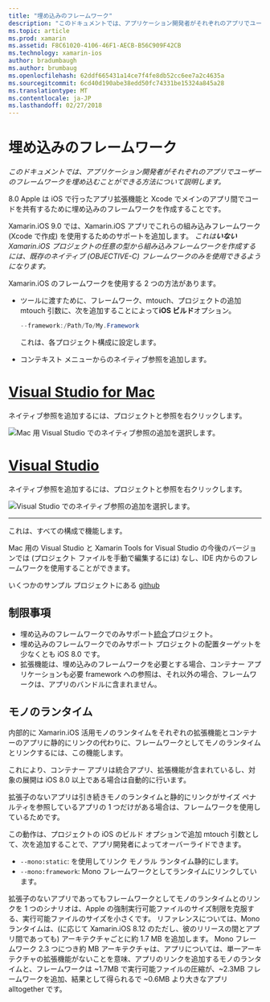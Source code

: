 ```yaml
---
title: "埋め込みのフレームワーク"
description: "このドキュメントでは、アプリケーション開発者がそれぞれのアプリでユーザーのフレームワークを埋め込むことができる方法について説明します。"
ms.topic: article
ms.prod: xamarin
ms.assetid: F8C61020-4106-46F1-AECB-B56C909F42CB
ms.technology: xamarin-ios
author: bradumbaugh
ms.author: brumbaug
ms.openlocfilehash: 62ddf665431a14ce7f4fe8db52cc6ee7a2c4635a
ms.sourcegitcommit: 6cd40d190abe38edd50fc74331be15324a845a28
ms.translationtype: MT
ms.contentlocale: ja-JP
ms.lasthandoff: 02/27/2018
---
```

# <a name="embedded-frameworks"></a>埋め込みのフレームワーク

_このドキュメントでは、アプリケーション開発者がそれぞれのアプリでユーザーのフレームワークを埋め込むことができる方法について説明します。_

8.0 Apple は iOS で行ったアプリ拡張機能と Xcode でメインのアプリ間でコードを共有するために埋め込みのフレームワークを作成することです。

Xamarin.iOS 9.0 では、Xamarin.iOS アプリでこれらの組み込みフレームワーク (Xcode で作成) を使用するためのサポートを追加します。 *これは**いない**Xamarin.iOS プロジェクトの任意の型から組み込みフレームワークを作成するには、既存のネイティブ (OBJECTIVE-C) フレームワークのみを使用できるようになります。*

Xamarin.iOS のフレームワークを使用する 2 つの方法があります。

- ツールに渡すために、フレームワーク、mtouch、プロジェクトの追加 mtouch 引数に、次を追加することによって**iOS ビルド**オプション。

  ```csharp
  --framework:/Path/To/My.Framework
  ```

  これは、各プロジェクト構成に設定します。

- コンテキスト メニューからのネイティブ参照を追加します。

# <a name="visual-studio-for-mactabvsmac"></a>[Visual Studio for Mac](#tab/vsmac)

ネイティブ参照を追加するには、プロジェクトと参照を右クリックします。

![](embedded-frameworks-images/xam-native-refs.png "Mac 用 Visual Studio でのネイティブ参照の追加を選択します。")

# <a name="visual-studiotabvswin"></a>[Visual Studio](#tab/vswin)

ネイティブ参照を追加するには、プロジェクトと参照を右クリックします。

![](embedded-frameworks-images/vs-native-refs.png "Visual Studio でのネイティブ参照の追加を選択します。")

-----

  これは、すべての構成で機能します。

Mac 用の Visual Studio と Xamarin Tools for Visual Studio の今後のバージョンでは (プロジェクト ファイルを手動で編集するには) なし、IDE 内からのフレームワークを使用することができます。

いくつかのサンプル プロジェクトにある  [github](https://github.com/rolfbjarne/embedded-frameworks)

## <a name="limitations"></a>制限事項

- 埋め込みのフレームワークでのみサポート[統合](~/cross-platform/macios/unified/index.md)プロジェクト。
- 埋め込みのフレームワークでのみサポート プロジェクトの配置ターゲットを少なくとも iOS 8.0 です。
- 拡張機能は、埋め込みのフレームワークを必要とする場合、コンテナー アプリケーションも必要 framework への参照は、それ以外の場合、フレームワークは、アプリのバンドルに含まれません。

## <a name="the-mono-runtime"></a>モノのランタイム

内部的に Xamarin.iOS 活用モノのランタイムをそれぞれの拡張機能とコンテナーのアプリに静的にリンクの代わりに、フレームワークとしてモノのランタイムとリンクするには、この機能します。

これにより、コンテナー アプリは統合アプリ、拡張機能が含まれているし、対象の展開は iOS 8.0 以上である場合は自動的に行います。

拡張子のないアプリは引き続きモノのランタイムと静的にリンクがサイズ ペナルティを参照しているアプリの 1 つだけがある場合は、フレームワークを使用しているためです。

この動作は、プロジェクトの iOS のビルド オプションで追加 mtouch 引数として、次を追加することで、アプリ開発者によってオーバーライドできます。

- `--mono:static`: を使用してリンク モノラル ランタイム静的にします。
- `--mono:framework`: Mono フレームワークとしてランタイムにリンクしています。

拡張子のないアプリであってもフレームワークとしてモノのランタイムとのリンクを 1 つのシナリオは、Apple の強制実行可能ファイルのサイズ制限を克服する、実行可能ファイルのサイズを小さくです。 リファレンスについては、Mono ランタイムは、(に応じて Xamarin.iOS 8.12 のただし、彼のリリースの間とアプリ間であっても) アーキテクチャごとに約 1.7 MB を追加します。 Mono フレームワーク 2.3 つにつき約 MB アーキテクチャは、アプリについては、単一アーキテクチャの拡張機能がないことを意味、アプリのリンクを追加するモノのランタイムと、フレームワークは ~1.7MB で実行可能ファイルの圧縮が、~2.3MB フレームワークを追加、結果として得られるで ~0.6MB より大きなアプリ alltogether です。

